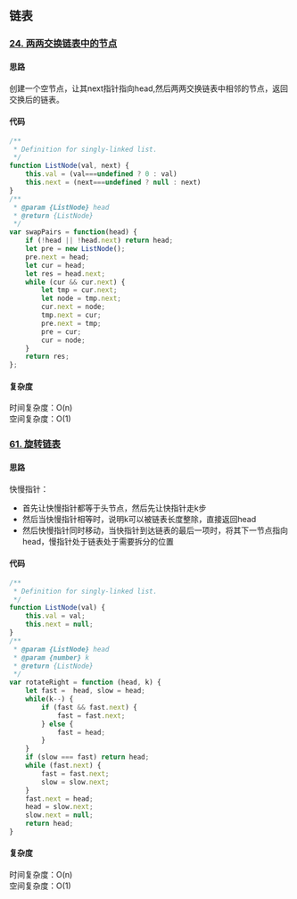 ## 链表
### [24. 两两交换链表中的节点](https://leetcode-cn.com/problems/swap-nodes-in-pairs/)
#### 思路
创建一个空节点，让其next指针指向head,然后两两交换链表中相邻的节点，返回交换后的链表。
#### 代码
```js
/**
 * Definition for singly-linked list.
 */
function ListNode(val, next) {
    this.val = (val===undefined ? 0 : val)
    this.next = (next===undefined ? null : next)
}
/**
 * @param {ListNode} head
 * @return {ListNode}
 */
var swapPairs = function(head) {
    if (!head || !head.next) return head;
    let pre = new ListNode();
    pre.next = head;
    let cur = head;
    let res = head.next;
    while (cur && cur.next) {
        let tmp = cur.next;
        let node = tmp.next;
        cur.next = node;
        tmp.next = cur;
        pre.next = tmp;
        pre = cur;
        cur = node;
    }
    return res;
};
```
#### 复杂度
时间复杂度：O(n)<br/>
空间复杂度：O(1)
### [61. 旋转链表](https://leetcode-cn.com/problems/rotate-list/)
#### 思路
快慢指针：
* 首先让快慢指针都等于头节点，然后先让快指针走k步
* 然后当快慢指针相等时，说明k可以被链表长度整除，直接返回head
* 然后快慢指针同时移动，当快指针到达链表的最后一项时，将其下一节点指向head，慢指针处于链表处于需要拆分的位置
#### 代码
```js
/**
 * Definition for singly-linked list.
 */
function ListNode(val) {
    this.val = val;
    this.next = null;
}
/**
 * @param {ListNode} head
 * @param {number} k
 * @return {ListNode}
 */
var rotateRight = function (head, k) {
    let fast =  head, slow = head;
    while(k--) {
        if (fast && fast.next) {
            fast = fast.next;
        } else {
            fast = head;
        }
    }
    if (slow === fast) return head;
    while (fast.next) {
        fast = fast.next;
        slow = slow.next;
    }
    fast.next = head;
    head = slow.next;
    slow.next = null;
    return head;
}
```
#### 复杂度
时间复杂度：O(n)<br/>
空间复杂度：O(1)

